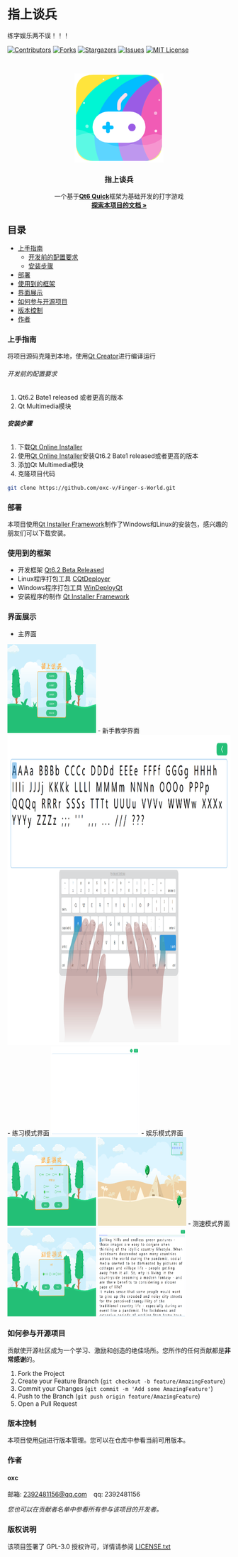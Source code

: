 # 指上谈兵
练字娱乐两不误！！！
<!-- PROJECT SHIELDS -->

[![Contributors][contributors-shield]][contributors-url]
[![Forks][forks-shield]][forks-url]
[![Stargazers][stars-shield]][stars-url]
[![Issues][issues-shield]][issues-url]
[![MIT License][license-shield]][license-url]

<!-- PROJECT LOGO -->
<br />

<p align="center">
  <a href="https://github.com/oxc-v/Finger-s-World">
    <img src="https://github.com/oxc-v/Finger-s-World/blob/main/GitHubImages/logo.png" alt="Logo" width="200" height="200">
  </a>

  <h3 align="center">指上谈兵</h3>
  <p align="center">
    一个基于<a href="https://www.qt.io/product/develop-embedded-devices"><strong>Qt6 Quick</strong></a>框架为基础开发的打字游戏
    <br />
    <a href="https://github.com/oxc-v/Finger-s-World/tree/main/Finger-s-World"><strong>探索本项目的文档 »</strong></a>
  </p>
</p>
 
## 目录

- [上手指南](#上手指南)
  - [开发前的配置要求](#开发前的配置要求)
  - [安装步骤](#安装步骤)
- [部署](#部署)
- [使用到的框架](#使用到的框架)
- [界面展示](#界面展示)
- [如何参与开源项目](#如何参与开源项目)
- [版本控制](#版本控制)
- [作者](#作者)

### 上手指南

将项目源码克隆到本地，使用[Qt Creator](https://www.qt.io/product/development-tools)进行编译运行

###### 开发前的配置要求

1. Qt6.2 Bate1 released 或者更高的版本
2. Qt Multimedia模块

###### **安装步骤**

1. 下载[Qt Online Installer](https://mirrors.tuna.tsinghua.edu.cn/qt/official_releases/online_installers/)
2. 使用[Qt Online Installer](https://mirrors.tuna.tsinghua.edu.cn/qt/official_releases/online_installers/)安装Qt6.2 Bate1 released或者更高的版本
3. 添加Qt Multimedia模块
4. 克隆项目代码
```sh
git clone https://github.com/oxc-v/Finger-s-World.git
```

### 部署

本项目使用[Qt Installer Framework](https://doc.qt.io/qtinstallerframework/index.html)制作了Windows和Linux的安装包，感兴趣的朋友们可以下载安装。

### 使用到的框架

- 开发框架 [Qt6.2 Beta Released](https://www.qt.io/blog/qt-6.2-beta-released)
- Linux程序打包工具 [CQtDeployer](https://github.com/QuasarApp/CQtDeployer)
- Windows程序打包工具 [WinDeployQt](https://doc.qt.io/qt-5/windows-deployment.html)
- 安装程序的制作 [Qt Installer Framework](https://doc.qt.io/qtinstallerframework/index.html)

### 界面展示

- 主界面

<img src="https://github.com/oxc-v/Finger-s-World/blob/main/GitHubImages/0.png" alt="Logo" width="200" height="200">
- 新手教学界面
<img src="https://github.com/oxc-v/Finger-s-World/blob/main/GitHubImages/1.png" alt="Logo" width="850" height="700">
- 练习模式界面
<img src="https://github.com/oxc-v/Finger-s-World/blob/main/GitHubImages/2.png" alt="Logo" width="200" height="200">
- 娱乐模式界面
<img src="https://github.com/oxc-v/Finger-s-World/blob/main/GitHubImages/3-1.png" alt="Logo" width="200" height="200">
<img src="https://github.com/oxc-v/Finger-s-World/blob/main/GitHubImages/3-2.png" alt="Logo" width="200" height="200">
- 测速模式界面
<img src="https://github.com/oxc-v/Finger-s-World/blob/main/GitHubImages/4-1.png" alt="Logo" width="200" height="200">
<img src="https://github.com/oxc-v/Finger-s-World/blob/main/GitHubImages/4-2.png" alt="Logo" width="200" height="200">

### 如何参与开源项目

贡献使开源社区成为一个学习、激励和创造的绝佳场所。您所作的任何贡献都是**非常感谢**的。

1. Fork the Project
2. Create your Feature Branch (`git checkout -b feature/AmazingFeature`)
3. Commit your Changes (`git commit -m 'Add some AmazingFeature'`)
4. Push to the Branch (`git push origin feature/AmazingFeature`)
5. Open a Pull Request

### 版本控制

本项目使用[Git](https://git-scm.com/)进行版本管理。您可以在仓库中参看当前可用版本。

### 作者

#### oxc

邮箱: 2392481156@qq.com  &ensp; qq: 2392481156  

 *您也可以在贡献者名单中参看所有参与该项目的开发者。*

### 版权说明

该项目签署了 GPL-3.0 授权许可，详情请参阅 [LICENSE.txt](https://github.com/oxc-v/Finger-s-World/blob/main/LICENSE)

<!-- links -->
[your-project-path]:https://github.com/oxc-v/Finger-s-World
[contributors-shield]: https://img.shields.io/github/contributors/oxc-v/Finger-s-World.svg?style=flat-square
[contributors-url]: https://github.com/oxc-v/Finger-s-World/graphs/contributors
[forks-shield]: https://img.shields.io/github/forks/oxc-v/Finger-s-World.svg?style=flat-square
[forks-url]: https://github.com/oxc-v/Finger-s-World/network/members
[stars-shield]: https://img.shields.io/github/stars/oxc-v/Finger-s-World.svg?style=flat-square
[stars-url]: https://github.com/oxc-v/Finger-s-World/stargazers
[issues-shield]: https://img.shields.io/github/issues/oxc-v/Finger-s-World.svg?style=flat-square
[issues-url]: https://github.com/oxc-v/Finger-s-World/issues
[license-shield]: https://img.shields.io/github/license/oxc-v/Finger-s-World.svg?style=flat-square
[license-url]: https://github.com/oxc-v/Finger-s-World/blob/main/LICENSE
